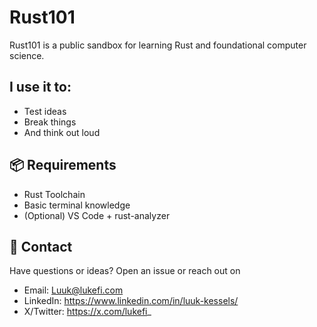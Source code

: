 # Rust101

Rust101 is a public sandbox for learning Rust and foundational computer science.

## I use it to:

- Test ideas
- Break things
- And think out loud

## 📦 Requirements

- Rust Toolchain
- Basic terminal knowledge
- (Optional) VS Code + rust-analyzer

## 🤝 Contact

Have questions or ideas? Open an issue or reach out on

- Email: Luuk@lukefi.com
- LinkedIn: https://www.linkedin.com/in/luuk-kessels/
- X/Twitter: https://x.com/lukefi_
